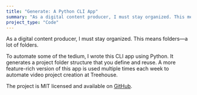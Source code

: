 ```yaml
---
title: "Generate: A Python CLI App"
summary: "As a digital content producer, I must stay organized. This means folders—a lot of folders. To automate some of the tedium, I wrote this CLI app using Python."
project_type: "Code"
---
```


As a digital content producer, I must stay organized. This means folders—a lot of folders.

To automate some of the tedium, I wrote this CLI app using Python. It generates a project folder structure that you define and reuse. A more feature-rich version of this app is used multiple times each week to automate video project creation at Treehouse.

The project is MIT licensed and available on [GitHub](https://github.com/astuteape/generate).
